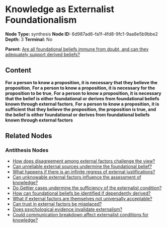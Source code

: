 # Knowledge as Externalist Foundationalism

**Node Type:** synthesis
**Node ID:** 6d987ad6-fa1f-4fd8-9fc1-9aa8e5b9bbe2
**Depth:** 3
**Terminal:** No

**Parent:** [Are all foundational beliefs immune from doubt, and can they adequately support derived beliefs?](are-all-foundational-beliefs-immune-from-doubt-and-can-they-adequately-support-derived-beliefs-antithesis-23055f72-c147-44f7-8db3-a883a1417c1e.md)

## Content

**For a person to know a proposition, it is necessary that they believe the proposition**, **For a person to know a proposition, it is necessary for the proposition to be true**, **For a person to know a proposition, it is necessary that the belief is either foundational or derives from foundational beliefs known through external factors**, **For a person to know a proposition, it is sufficient that they believe the proposition, the proposition is true, and the belief is either foundational or derives from foundational beliefs known through external factors**

## Related Nodes

### Antithesis Nodes

- [How does disagreement among external factors challenge the view?](how-does-disagreement-among-external-factors-challenge-the-view-antithesis-0a12aec5-4d3f-422c-8c46-123ab587360a.md)
- [Can unreliable external sources undermine the foundational belief?](can-unreliable-external-sources-undermine-the-foundational-belief-antithesis-00b7bdd2-d90b-425a-9244-4c603eed0dd5.md)
- [What happens if there is an infinite regress of external justifications?](what-happens-if-there-is-an-infinite-regress-of-external-justifications-antithesis-1727d081-9e25-449c-a715-e87205fe8204.md)
- [Can unknowable external factors influence the assessment of knowledge?](can-unknowable-external-factors-influence-the-assessment-of-knowledge-antithesis-39d55564-8dac-433a-a34f-58cc5ffbdab6.md)
- [Do Gettier cases undermine the sufficiency of the externalist condition?](do-gettier-cases-undermine-the-sufficiency-of-the-externalist-condition-antithesis-b706ad37-9bbc-462a-a69a-26cd04d34361.md)
- [How can foundational beliefs be identified if dependently derived?](how-can-foundational-beliefs-be-identified-if-dependently-derived-antithesis-16cb0e48-e966-4610-bb91-25e5490f6d91.md)
- [What if external factors are themselves not universally acceptable?](what-if-external-factors-are-themselves-not-universally-acceptable-antithesis-c48c6ee4-a7dd-434f-8f77-529ec8a56f03.md)
- [Can trust in external factors be misplaced?](can-trust-in-external-factors-be-misplaced-antithesis-67240d48-3468-4b4e-a4b0-eb74e6eb117d.md)
- [Does psychological evidence invalidate externalism?](does-psychological-evidence-invalidate-externalism-antithesis-02638fe9-2b09-45b2-9470-5f73ecff3c16.md)
- [Could communication breakdown affect externalist conditions for knowledge?](could-communication-breakdown-affect-externalist-conditions-for-knowledge-antithesis-c3514da6-f250-4191-bc76-b59d20b0d24c.md)
